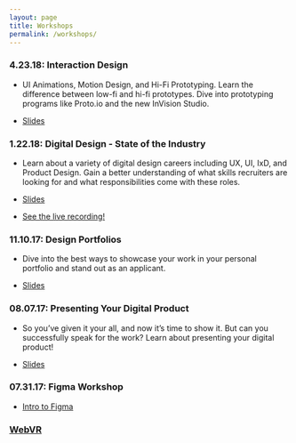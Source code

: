 ```yaml
---
layout: page
title: Workshops
permalink: /workshops/
---
```


### 4.23.18: Interaction Design
  * UI Animations, Motion Design, and Hi-Fi Prototyping. Learn the difference between low-fi and hi-fi prototypes. Dive into prototyping programs like Proto.io and the new InVision Studio.

  * [Slides](https://docs.google.com/presentation/d/1Vg5S2jXNYoPIL5Knnob9TKvRis24CPznPr8_pw8FcC8/edit?usp=sharing )


### 1.22.18: Digital Design - State of the Industry
  * Learn about a variety of digital design careers including UX, UI, IxD, and Product Design. Gain a better understanding of what skills recruiters are looking for and what responsibilities come with these roles.

  * [Slides](https://docs.google.com/presentation/d/1kdj0l83_Yr9YielphcwSNWGBmdspQWjEOVAxuvzPHeU/edit?usp=sharing)
  * [See the live recording!](https://youtu.be/4W8-XmLwH18)


### 11.10.17: Design Portfolios
  * Dive into the best ways to showcase your work in your personal portfolio and stand out as an applicant.

  * [Slides](https://docs.google.com/presentation/d/1Udk9irYVZA_rsJ-x1TxThL6qrNkcs5LCpPloG7AuWoo/edit?usp=sharing)


### 08.07.17: Presenting Your Digital Product
  * So you’ve given it your all, and now it’s time to show it. But can you successfully speak for the work? Learn about presenting your digital product!

  * [Slides](https://docs.google.com/presentation/d/1IOQBy4X9HjMhmY976xc0xz2eah4wg5HGeT4g8c53olo/edit?usp=sharing)


### 07.31.17: Figma Workshop

  * [Intro to Figma](figma_intro.md)


### [WebVR](vr)

  <!-- * 6/28 [git map workshop](git) -->
  <!-- * 6/30 [bootstrap](https://github.com/dado3212/cs52-workshop-1/tree/gh-pages) -->
  <!-- * 7/7 [jekyll & sass](https://github.com/VLuisa/cs52-workshop-2) -->
  <!-- * 7/14 [d3, p5, paper.js](https://github.com/virginiacook/workshop3-js-viz) -->
  <!-- * 7/26 [redux](redux) -->
  <!-- * 8/16 [websockets](websockets) -->

